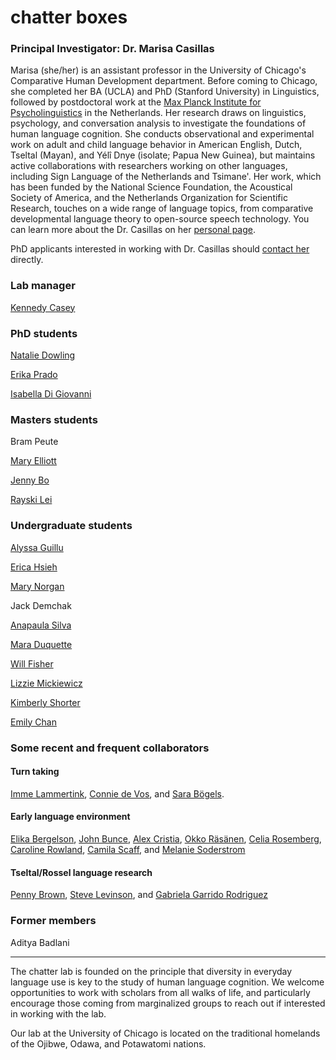 # chatter boxes

### Principal Investigator: Dr. Marisa Casillas
Marisa (she/her) is an assistant professor in the University of Chicago's Comparative Human Development department. Before coming to Chicago, she completed her BA (UCLA) and PhD (Stanford University) in Linguistics, followed by postdoctoral work at the [Max Planck Institute for Psycholinguistics](https://www.mpi.nl/) in the Netherlands. Her research draws on linguistics, psychology, and conversation analysis to investigate the foundations of human language cognition. She conducts observational and experimental work on adult and child language behavior in American English, Dutch, Tseltal (Mayan), and Yélî Dnye (isolate; Papua New Guinea), but maintains active collaborations with researchers working on other languages, including Sign Language of the Netherlands and Tsimane'. Her work, which has been funded by the National Science Foundation, the Acoustical Society of America, and the Netherlands Organization for Scientific Research, touches on a wide range of language topics, from comparative developmental language theory to open-source speech technology. You can learn more about the Dr. Casillas on her [personal page](./people/marisa-aboutme.md).

PhD applicants interested in working with Dr. Casillas should [contact her](./contact.md) directly.

### Lab manager

[Kennedy Casey](./people/kennedy-aboutme.md)

### PhD students

[Natalie Dowling](https://voices.uchicago.edu/ndowling/)

[Erika Prado](./people/erika-aboutme.md)

[Isabella Di Giovanni](./people/isabella-aboutme.md)

### Masters students

Bram Peute

[Mary Elliott](./people/marye-aboutme.md)

[Jenny Bo](./people/jenny-aboutme.md)

[Rayski Lei](./people/rayski-aboutme.md)

### Undergraduate students

[Alyssa Guillu](./people/alyssa-aboutme.md)

[Erica Hsieh](./people/erica-aboutme.md)

[Mary Norgan](./people/maryn-aboutme.md)

Jack Demchak

[Anapaula Silva](./people/anapaula-aboutme.md)

[Mara Duquette](./people/mara-aboutme.md)

[Will Fisher](./people/will-aboutme.md)

[Lizzie Mickiewicz](./people/lizzie-aboutme.md)

[Kimberly Shorter](./people/kimberly-aboutme.md)

[Emily Chan](./people/emily-aboutme.md)

### Some recent and frequent collaborators


#### Turn taking

[Imme Lammertink](https://sites.google.com/site/immelammertink/home), [Connie de Vos](https://research.tilburguniversity.edu/en/persons/connie-de-vos), and [Sara Bögels](https://research.tilburguniversity.edu/en/persons/sara-b%C3%B6gels).

#### Early language environment

[Elika Bergelson](https://bergelsonlab.com/bergelson-personal-page.html), [John Bunce](https://www.researchgate.net/profile/John_Bunce), [Alex Cristia](https://sites.google.com/site/acrsta/), [Okko Räsänen](http://www.cs.tut.fi/sgn/specog/index.html), [Celia Rosemberg](http://www.ciipme-conicet.gov.ar/wordpress/rosemberg-celia-renata/), [Caroline Rowland](https://www.mpi.nl/people/rowland-caroline), [Camila Scaff](https://camilascaff.com/), and [Melanie Soderstrom](https://home.cc.umanitoba.ca/~soderstr/)

#### Tseltal/Rossel language research

[Penny Brown](https://www.mpi.nl/people/brown-penelope), [Steve Levinson](https://www.mpi.nl/people/levinson-stephen), and [Gabriela Garrido Rodriguez](https://www.researchgate.net/profile/Gabriela_Garrido_Rodriguez)

### Former members

Aditya Badlani


----
The chatter lab is founded on the principle that diversity in everyday language use is key to the study of human language cognition. We welcome opportunities to work with scholars from all walks of life, and particularly encourage those coming from marginalized groups to reach out if interested in working with the lab.

Our lab at the University of Chicago is located on the traditional homelands of the Ojibwe, Odawa, and Potawatomi nations.
